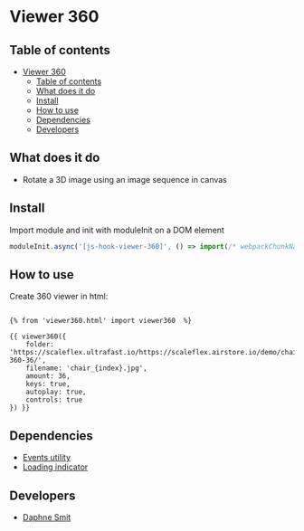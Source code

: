 # Viewer 360

## Table of contents
- [Viewer 360](#viewer-360)
  - [Table of contents](#table-of-contents)
  - [What does it do](#what-does-it-do)
  - [Install](#install)
  - [How to use](#how-to-use)
  - [Dependencies](#dependencies)
  - [Developers](#developers)


## What does it do
* Rotate a 3D image using an image sequence in canvas

## Install
Import module and init with moduleInit on a DOM element
```javascript
moduleInit.async('[js-hook-viewer-360]', () => import(/* webpackChunkName: "Viewer360" */'@components/viewer360'));
```

## How to use

Create 360 viewer in html:

```htmlmixed

{% from 'viewer360.html' import viewer360  %}

{{ viewer360({
    folder: 'https://scaleflex.ultrafast.io/https://scaleflex.airstore.io/demo/chair-360-36/',
    filename: 'chair_{index}.jpg',
    amount: 36,
    keys: true,
    autoplay: true,
    controls: true
}) }}
```

## Dependencies
* [Events utility](/utilities/events/)
* [Loading indicator](components/loading-indicator/)

## Developers
* [Daphne Smit](mailto:daphne.smit@deptagency.com)
